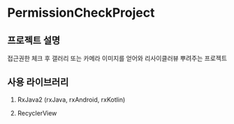 # PermissionCheckProject

## 프로젝트 설명

접근권한 체크 후 갤러리 또는 카메라 이미지를 얻어와 리사이클러뷰 뿌려주는 프로젝트 



## 사용 라이브러리 

1. RxJava2 (rxJava, rxAndroid, rxKotlin)

2. RecyclerView 

   
